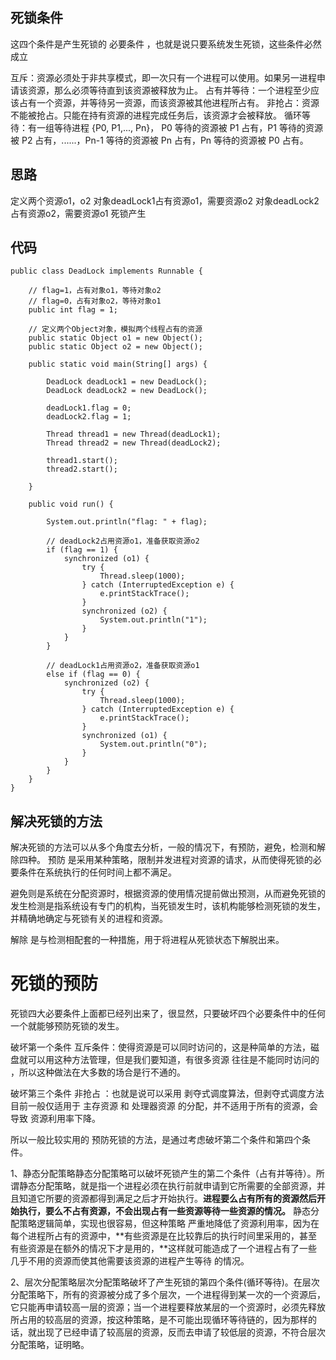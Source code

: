

## 死锁条件
这四个条件是产生死锁的 必要条件 ，也就是说只要系统发生死锁，这些条件必然成立

互斥：资源必须处于非共享模式，即一次只有一个进程可以使用。如果另一进程申请该资源，那么必须等待直到该资源被释放为止。
占有并等待：一个进程至少应该占有一个资源，并等待另一资源，而该资源被其他进程所占有。
非抢占：资源不能被抢占。只能在持有资源的进程完成任务后，该资源才会被释放。
循环等待：有一组等待进程 {P0, P1,..., Pn}， P0 等待的资源被 P1 占有，P1 等待的资源被 P2 占有，......，Pn-1 等待的资源被 Pn 占有，Pn 等待的资源被 P0 占有。

## 思路
定义两个资源o1，o2
对象deadLock1占有资源o1，需要资源o2
对象deadLock2占有资源o2，需要资源o1
死锁产生

## 代码
```
public class DeadLock implements Runnable {

    // flag=1，占有对象o1，等待对象o2
    // flag=0，占有对象o2，等待对象o1
    public int flag = 1;

    // 定义两个Object对象，模拟两个线程占有的资源
    public static Object o1 = new Object();
    public static Object o2 = new Object();

    public static void main(String[] args) {

        DeadLock deadLock1 = new DeadLock();
        DeadLock deadLock2 = new DeadLock();

        deadLock1.flag = 0;
        deadLock2.flag = 1;

        Thread thread1 = new Thread(deadLock1);
        Thread thread2 = new Thread(deadLock2);

        thread1.start();
        thread2.start();

    }

    public void run() {

        System.out.println("flag: " + flag);

        // deadLock2占用资源o1，准备获取资源o2
        if (flag == 1) {
            synchronized (o1) {
                try {
                    Thread.sleep(1000);
                } catch (InterruptedException e) {
                    e.printStackTrace();
                }
                synchronized (o2) {
                    System.out.println("1");
                }
            }
        }

        // deadLock1占用资源o2，准备获取资源o1
        else if (flag == 0) {
            synchronized (o2) {
                try {
                    Thread.sleep(1000);
                } catch (InterruptedException e) {
                    e.printStackTrace();
                }
                synchronized (o1) {
                    System.out.println("0");
                }
            }
        }
    }
}

```

## 解决死锁的方法
解决死锁的方法可以从多个角度去分析，一般的情况下，有预防，避免，检测和解除四种。
预防 是采用某种策略，限制并发进程对资源的请求，从而使得死锁的必要条件在系统执行的任何时间上都不满足。

避免则是系统在分配资源时，根据资源的使用情况提前做出预测，从而避免死锁的发生检测是指系统设有专门的机构，当死锁发生时，该机构能够检测死锁的发生，并精确地确定与死锁有关的进程和资源。

解除 是与检测相配套的一种措施，用于将进程从死锁状态下解脱出来。

# 死锁的预防

死锁四大必要条件上面都已经列出来了，很显然，只要破坏四个必要条件中的任何一个就能够预防死锁的发生。

破坏第一个条件 互斥条件：使得资源是可以同时访问的，这是种简单的方法，磁盘就可以用这种方法管理，但是我们要知道，有很多资源 往往是不能同时访问的 ，所以这种做法在大多数的场合是行不通的。

破坏第三个条件 非抢占 ：也就是说可以采用 剥夺式调度算法，但剥夺式调度方法目前一般仅适用于 主存资源 和 处理器资源 的分配，并不适用于所有的资源，会导致 资源利用率下降。

所以一般比较实用的 预防死锁的方法，是通过考虑破坏第二个条件和第四个条件。

1、静态分配策略静态分配策略可以破坏死锁产生的第二个条件（占有并等待）。所谓静态分配策略，就是指一个进程必须在执行前就申请到它所需要的全部资源，并且知道它所要的资源都得到满足之后才开始执行。**进程要么占有所有的资源然后开始执行，要么不占有资源，不会出现占有一些资源等待一些资源的情况。** 静态分配策略逻辑简单，实现也很容易，但这种策略 严重地降低了资源利用率，因为在每个进程所占有的资源中，**有些资源是在比较靠后的执行时间里采用的，甚至有些资源是在额外的情况下才是用的，**这样就可能造成了一个进程占有了一些 几乎不用的资源而使其他需要该资源的进程产生等待 的情况。

2、层次分配策略层次分配策略破坏了产生死锁的第四个条件(循环等待)。在层次分配策略下，所有的资源被分成了多个层次，一个进程得到某一次的一个资源后，它只能再申请较高一层的资源；当一个进程要释放某层的一个资源时，必须先释放所占用的较高层的资源，按这种策略，是不可能出现循环等待链的，因为那样的话，就出现了已经申请了较高层的资源，反而去申请了较低层的资源，不符合层次分配策略，证明略。

